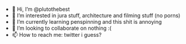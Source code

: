 - 👋 Hi, I’m @plutothebest
- 👀 I’m interested in jura stuff, architecture and filming stuff (no porns)
- 🌱 I’m currently learning penspinning and this shit is annoying
- 💞️ I’m looking to collaborate on nothing :(
- 📫 How to reach me: twitter i guess?

<!---
plutothebest/plutothebest is a ✨ special ✨ repository because its `README.md` (this file) appears on your GitHub profile.
You can click the Preview link to take a look at your changes.
--->
